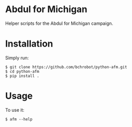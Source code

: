 # Abdul for Michigan

Helper scripts for the Abdul for Michigan campaign.


# Installation

Simply run:

    
```
$ git clone https://github.com/bchrobot/python-afm.git
$ cd python-afm
$ pip install .
```


# Usage

To use it:

```
$ afm --help
```

